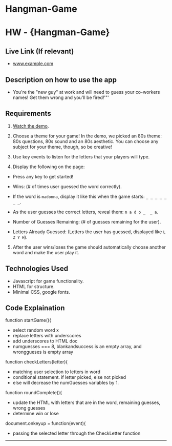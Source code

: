 # Hangman-Game
# HW - {Hangman-Game}

## Live Link (If relevant)
- www.example.com

## Description on how to use the app
- You're the "new guy" at work and will need to guess your co-workers names!  Get them wrong and you'll be fired!'"'

## Requirements

1. [Watch the demo](hangman-game-demo.mov).

2. Choose a theme for your game! In the demo, we picked an 80s theme: 80s questions, 80s sound and an 80s aesthetic. You can choose any subject for your theme, though, so be creative!

3. Use key events to listen for the letters that your players will type.

4. Display the following on the page:

* Press any key to get started!

* Wins: (# of times user guessed the word correctly).

* If the word is `madonna`, display it like this when the game starts: `_ _ _ _ _ _ _`.

* As the user guesses the correct letters, reveal them: `m a d o _  _ a`.

* Number of Guesses Remaining: (# of guesses remaining for the user).

* Letters Already Guessed: (Letters the user has guessed, displayed like `L Z Y H`).

5. After the user wins/loses the game should automatically choose another word and make the user play it.

## Technologies Used
- Javascript for game functionality. 
- HTML for structure.
- Minimal CSS, google fonts. 

## Code Explaination
function startGame(){
- select random word x
- replace letters with underscores
- add underscores to HTML doc
- numguesses === 8, blankandsuccess is an empty array, and wronggueses is empty array

function checkLetters(letter){
- matching user selection to letters in word
- conditional statement.  if letter picked, else not picked
- else will decrease the numGuesses variables by 1.

function roundComplete(){
- update the HTML with letters that are in the word, remaining guesses, wrong guesses
- determine win or lose

document.onkeyup = function(event){
- passing the selected letter through the CheckLetter function 


-------------

```
